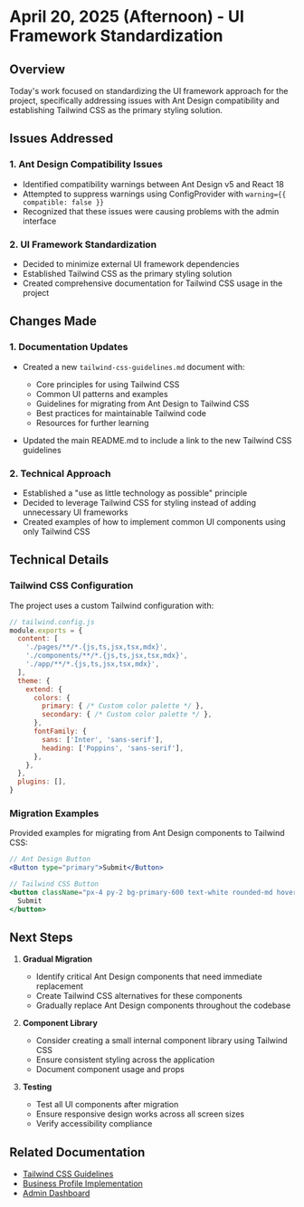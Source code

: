 # April 20, 2025 (Afternoon) - UI Framework Standardization

## Overview

Today's work focused on standardizing the UI framework approach for the project, specifically addressing issues with Ant Design compatibility and establishing Tailwind CSS as the primary styling solution.

## Issues Addressed

### 1. Ant Design Compatibility Issues

- Identified compatibility warnings between Ant Design v5 and React 18
- Attempted to suppress warnings using ConfigProvider with `warning={{ compatible: false }}`
- Recognized that these issues were causing problems with the admin interface

### 2. UI Framework Standardization

- Decided to minimize external UI framework dependencies
- Established Tailwind CSS as the primary styling solution
- Created comprehensive documentation for Tailwind CSS usage in the project

## Changes Made

### 1. Documentation Updates

- Created a new `tailwind-css-guidelines.md` document with:
  - Core principles for using Tailwind CSS
  - Common UI patterns and examples
  - Guidelines for migrating from Ant Design to Tailwind CSS
  - Best practices for maintainable Tailwind code
  - Resources for further learning

- Updated the main README.md to include a link to the new Tailwind CSS guidelines

### 2. Technical Approach

- Established a "use as little technology as possible" principle
- Decided to leverage Tailwind CSS for styling instead of adding unnecessary UI frameworks
- Created examples of how to implement common UI components using only Tailwind CSS

## Technical Details

### Tailwind CSS Configuration

The project uses a custom Tailwind configuration with:

```js
// tailwind.config.js
module.exports = {
  content: [
    './pages/**/*.{js,ts,jsx,tsx,mdx}',
    './components/**/*.{js,ts,jsx,tsx,mdx}',
    './app/**/*.{js,ts,jsx,tsx,mdx}',
  ],
  theme: {
    extend: {
      colors: {
        primary: { /* Custom color palette */ },
        secondary: { /* Custom color palette */ },
      },
      fontFamily: {
        sans: ['Inter', 'sans-serif'],
        heading: ['Poppins', 'sans-serif'],
      },
    },
  },
  plugins: [],
}
```

### Migration Examples

Provided examples for migrating from Ant Design components to Tailwind CSS:

```jsx
// Ant Design Button
<Button type="primary">Submit</Button>

// Tailwind CSS Button
<button className="px-4 py-2 bg-primary-600 text-white rounded-md hover:bg-primary-700">
  Submit
</button>
```

## Next Steps

1. **Gradual Migration**
   - Identify critical Ant Design components that need immediate replacement
   - Create Tailwind CSS alternatives for these components
   - Gradually replace Ant Design components throughout the codebase

2. **Component Library**
   - Consider creating a small internal component library using Tailwind CSS
   - Ensure consistent styling across the application
   - Document component usage and props

3. **Testing**
   - Test all UI components after migration
   - Ensure responsive design works across all screen sizes
   - Verify accessibility compliance

## Related Documentation

- [Tailwind CSS Guidelines](./tailwind-css-guidelines.md)
- [Business Profile Implementation](./business-profile-implementation.md)
- [Admin Dashboard](./admin-batch-process.md)
